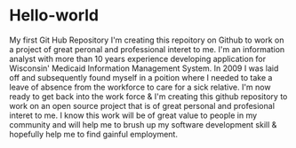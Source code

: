 # Hello-world
My first Git Hub Repository
I'm creating this repoitory on Github to work on a project of great peronal and professional interet to me. I'm an information analyst with more than 10 years experience developing application for Wisconsin' Medicaid Information Management System. In 2009 I was laid off and subsequently found myself in a poition where I needed to take a leave of absence from the workforce to care for a sick relative. I'm now ready to get back into the work force & I'm creating this github repository to work on an open source project that is of great personal and profesional interet to me. I know this work will be of great value to people in my community and will help me to brush up my software development skill & hopefully help me to find gainful employment.
